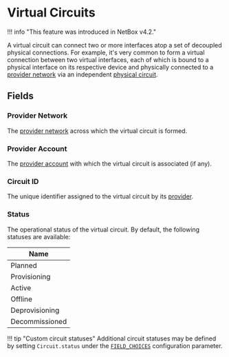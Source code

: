 # Virtual Circuits

!!! info "This feature was introduced in NetBox v4.2."

A virtual circuit can connect two or more interfaces atop a set of decoupled physical connections. For example, it's very common to form a virtual connection between two virtual interfaces, each of which is bound to a physical interface on its respective device and physically connected to a [provider network](./providernetwork.md) via an independent [physical circuit](./circuit.md).

## Fields

### Provider Network

The [provider network](./providernetwork.md) across which the virtual circuit is formed.

### Provider Account

The [provider account](./provideraccount.md) with which the virtual circuit is associated (if any).

### Circuit ID

The unique identifier assigned to the virtual circuit by its [provider](./provider.md).

### Status

The operational status of the virtual circuit. By default, the following statuses are available:

| Name           |
|----------------|
| Planned        |
| Provisioning   |
| Active         |
| Offline        |
| Deprovisioning |
| Decommissioned |

!!! tip "Custom circuit statuses"
    Additional circuit statuses may be defined by setting `Circuit.status` under the [`FIELD_CHOICES`](../../configuration/data-validation.md#field_choices) configuration parameter.
